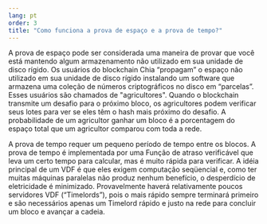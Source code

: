 ```yaml
---
lang: pt
order: 3
title: "Como funciona a prova de espaço e a prova de tempo?"
---
```


A prova de espaço pode ser considerada uma maneira de provar que você está mantendo algum armazenamento não utilizado em sua unidade de disco rígido. Os usuários do blockchain Chia “propagam” o espaço não utilizado em sua unidade de disco rígido instalando um software que armazena uma coleção de números criptográficos no disco em “parcelas”. Esses usuários são chamados de "agricultores". Quando o blockchain transmite um desafio para o próximo bloco, os agricultores podem verificar seus lotes para ver se eles têm o hash mais próximo do desafio. A probabilidade de um agricultor ganhar um bloco é a porcentagem do espaço total que um agricultor comparou com toda a rede.

A prova de tempo requer um pequeno período de tempo entre os blocos. A prova de tempo é implementada por uma Função de atraso verificável que leva um certo tempo para calcular, mas é muito rápida para verificar. A idéia principal de um VDF é que eles exigem computação seqüencial e, como ter muitas máquinas paralelas não produz nenhum benefício, o desperdício de eletricidade é minimizado. Provavelmente haverá relativamente poucos servidores VDF (“Timelords”), pois o mais rápido sempre terminará primeiro e são necessários apenas um Timelord rápido e justo na rede para concluir um bloco e avançar a cadeia.
 
